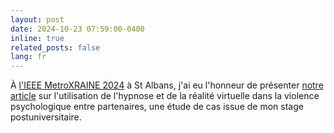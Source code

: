 ```yaml
---
layout: post
date: 2024-10-23 07:59:00-0400
inline: true
related_posts: false
lang: fr
---
```


À [l'IEEE MetroXRAINE 2024](https://www.metroxraine.org/metroxraine2024/files/IEEEMetroXRAINE2024_FinalProgram.pdf) à St Albans, j'ai eu l'honneur de présenter [notre article](https://doi.org/10.1109/MetroXRAINE62247.2024.10797144) sur l'utilisation de l'hypnose et de la réalité virtuelle dans la violence psychologique entre partenaires, une étude de cas issue de mon stage postuniversitaire.
